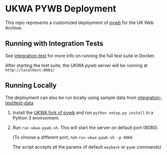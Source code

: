UKWA PYWB Deployment
====================

This repo represents a customized deployment of [pywb](https://github.com/webrecorder/pywb) for the UK Web Archive.

Running with Integration Tests
------------------------------

See [integration-test](integration-test) for more info on running the full test suite in Docker.

After starting the test suite, the UKWA pywb server will be running at `http://localhost:8081/`


Running Locally
---------------

The deployment can also be run locally using sample data from [integration-test/test-data](integration-test/test-data)

1) Install the [UKWA fork of pywb](ukwa/pywb) and run `python setup.py install` in a Python 3 environment.

2) Run `run-ukwa-pywb.sh`. This will start the server on default port (8080).

   (To choose a different port, run `run-ukwa-pywb.sh -p 8060`

   The script accepts all the params of default `wayback` or `pywb` commands)
    
